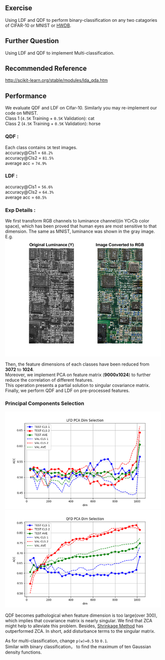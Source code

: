 ## Exercise
Using LDF and QDF to perform binary-classification on any two catagories of CIFAR-10 or MNIST or [HWDB](http://www.nlpr.ia.ac.cn/databases/handwriting/Download.html).
## Further Question
Using LDF and QDF to implement Multi-classification.
## Recommended Reference
http://scikit-learn.org/stable/modules/lda_qda.htm
## Performance
We evaluate QDF and LDF on Cifar-10. Similarly you may re-implement our code on MNIST.  
Class 1 (`4.5K` Training + `0.5K` Validation): cat<br>
Class 2 (`4.5K` Training + `0.5K` Validation): horse<br>
### QDF : <br>
Each class contains `1K` test images.<br> 
accuracy@Cls1 = `68.2%`<br>
accuracy@Cls2 = `81.5%`<br>
average acc = `74.9%`<br>
### LDF : <br>
accuracy@Cls1 = `56.6%`<br>
accuracy@Cls2 = `64.3%`<br>
average acc = `60.5%`<br>
### Exp Details : 
We first transform RGB channels to luminance channel((in YCrCb color space), which has been proved that human eyes are most sensitive to that dimension. The same as MNIST, luminance was shown in the gray image.   
E.g.  
![Ycbcr Y channel demo](./ConvertImageFromYCbCrToRGB.png)

Then, the feature dimensions of each classes have been reduced from **3072** to **1024**.  
Moreover, we implement PCA on feature matrix (**9000x1024**) to further reduce the correlation of different features.  
This operation presents a partial solution to singular covariance matrix.   
Finally, we perform QDF and LDF on pre-processed features.
### Principal Components Selection
![LDF{:height="50%" width="50%"}](./figure1.png)
![QDF{:height="50%" width="50%"}](./figure2.png)

QDF becomes pathological when feature dimension is too large(over 300), which implies that covariance matrix is nearly singular. We find that ZCA might help to alleviate this problem. Besides, [Shrinkage Method](http://www.ledoit.net/honey.pdf) has outperformed ZCA. In short, add disturbance terms to the singular matrix.  

As for multi-classification, change `p(w)=0.5` to `0.1`.  
Similar with binary classification， to find the maximum of ten Gaussian density functions. 
